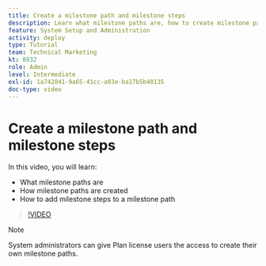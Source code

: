 ```yaml
---
title: Create a milestone path and milestone steps
description: Learn what milestone paths are, how to create milestone paths, and how to add milestone steps.
feature: System Setup and Administration
activity: deploy
type: Tutorial
team: Technical Marketing
kt: 8932
role: Admin
level: Intermediate
exl-id: 1a742041-9a65-41cc-a03e-ba17b5b40135
doc-type: video
---
```

# Create a milestone path and milestone steps

In this video, you will learn:

* What milestone paths are
* How milestone paths are created
* How to add milestone steps to a milestone path

>[!VIDEO](https://video.tv.adobe.com/v/335204/?quality=12)

>[!NOTE]
>
>System administrators can give Plan license users the access to create their own milestone paths.
